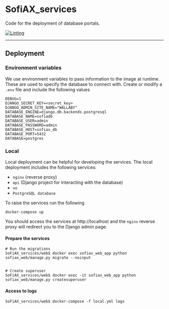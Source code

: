 # SofiAX_services

Code for the deployment of database portals.

[![Linting](https://github.com/AusSRC/SoFiAX_services/actions/workflows/lint.yml/badge.svg)](https://github.com/AusSRC/SoFiAX_services/actions/workflows/lint.yml)

<HR>

## Deployment

### Environment variables

We use environment variables to pass information to the image at runtime. These are used to specify the database to connect with. Create or modify a ``.env`` file and include the following values

```
DEBUG=1
DJANGO_SECRET_KEY=<secret_key>
DJANGO_ADMIN_SITE_NAME="WALLABY"
DATABASE_ENGINE=django.db.backends.postgresql
DATABASE_NAME=sofiadb
DATABASE_USER=admin
DATABASE_PASSWORD=admin
DATABASE_HOST=sofiax_db
DATABASE_PORT=5432
DATABASE=postgres
```

### Local

Local deployment can be helpful for developing the services. The local deployment includes the following services:

* `nginx` (reverse proxy)
* `api` (Django project for interacting with the database)
* `vo` 
* `PostgreSQL database`

To raise the services run the following

```
docker-compose up
```

You should access the services at http://localhost and the `nginx` reverse proxy will redirect you to the Django admin page.

#### Prepare the services

```
# Run the migrations
SoFiAX_services/web$ docker exec sofiax_web_app python sofiax_web/manage.py migrate --noinput


# Create superuser
SoFiAX_services/web$ docker exec -it sofiax_web_app python sofiax_web/manage.py createsuperuser
```

#### Access to logs
```
SoFiAX_services/web$ docker-compose -f local.yml logs
```



